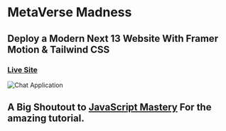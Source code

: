 # MetaVerse Madness 

## Deploy a Modern Next 13 Website With Framer Motion & Tailwind CSS

### [Live Site](https://project-metaverse-mu.vercel.app/)

![Chat Application](https://www.linkpicture.com/q/Metaverse.png)

## A Big Shoutout to [JavaScript Mastery](https://www.youtube.com/@javascriptmastery) For the amazing tutorial.

